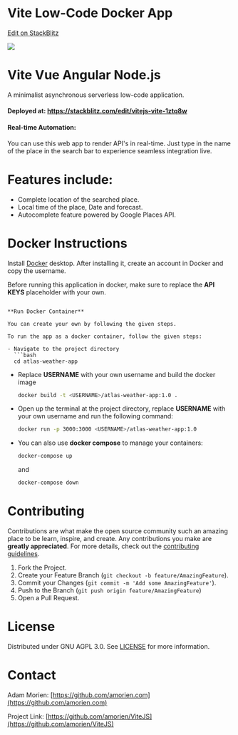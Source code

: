 # Vite Low-Code Docker App

[Edit on StackBlitz](https://stackblitz.com/edit/vitejs-vite-1ztq8w)

<a href="https://stackblitz.com/edit/vitejs-vite-1ztq8w" target="\_blank">
<img src="https://img.shields.io/badge/Developed%20by%20Adam Morien%20@-URM Stores%20Inc-red">
</a>

# Vite Vue Angular Node.js

<p> A minimalist asynchronous serverless low-code application. </p>

#### Deployed at: https://stackblitz.com/edit/vitejs-vite-1ztq8w

#### Real-time Automation:

<p> You can use this web app to render API's in real-time. Just type in the name of the place in the search bar to experience seamless integration live. </p>

# Features include:

<ul>
  <li> Complete location of the searched place. </li>
  <li> Local time of the place, Date and forecast. </li>
  <li> Autocomplete feature powered by Google Places API. </li>
</ul>

# Docker Instructions

Install [Docker](https://www.docker.com/products/docker-desktop) desktop. After installing it, create an account in Docker and copy the username.

Before running this application in docker, make sure to replace the **API KEYS** placeholder with your own.

```

**Run Docker Container**

You can create your own by following the given steps.

To run the app as a docker container, follow the given steps:

- Navigate to the project directory
  ```bash
  cd atlas-weather-app
  ```
- Replace <strong>USERNAME</strong> with your own username and build the docker image
  ```bash
  docker build -t <USERNAME>/atlas-weather-app:1.0 .
  ```
- Open up the terminal at the project directory, replace <strong>USERNAME</strong> with your own username and run the following command:
  ```bash
  docker run -p 3000:3000 <USERNAME>/atlas-weather-app:1.0
  ```
- You can also use <strong>docker compose</strong> to manage your containers:
  ```bash
  docker-compose up
  ```
  and
  ```bash
  docker-compose down
  ```

# Contributing

Contributions are what make the open source community such an amazing place to be learn, inspire, and create. Any contributions you make are **greatly appreciated**. For more details, check out the [contributing guidelines](CONTRIBUTING.md).

1. Fork the Project.
2. Create your Feature Branch (`git checkout -b feature/AmazingFeature`).
3. Commit your Changes (`git commit -m 'Add some AmazingFeature'`).
4. Push to the Branch (`git push origin feature/AmazingFeature`)
5. Open a Pull Request.

# License

Distributed under GNU AGPL 3.0. See [LICENSE](LICENSE) for more information.

# Contact

Adam Morien: [https://github.com/amorien.com](https://github.com/amorien.com)

Project Link: [https://github.com/amorien/ViteJS](https://github.com/amorien/ViteJS)

